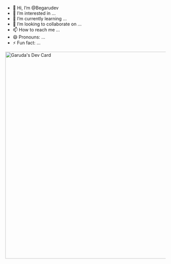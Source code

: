 - 👋 Hi, I’m @Begarudev
- 👀 I’m interested in ...
- 🌱 I’m currently learning ...
- 💞️ I’m looking to collaborate on ...
- 📫 How to reach me ...
- 😄 Pronouns: ...
- ⚡ Fun fact: ...

<!---
Begarudev/Begarudev is a ✨ special ✨ repository because its `README.md` (this file) appears on your GitHub profile.
You can click the Preview link to take a look at your changes.
--->

<a href="https://app.daily.dev/garudev"><img src="https://api.daily.dev/devcards/v2/8KQaWU94PN9HJ2cM2fmE3.png?type=wide&r=qbk" width="652" alt="Garuda's Dev Card"/></a>
